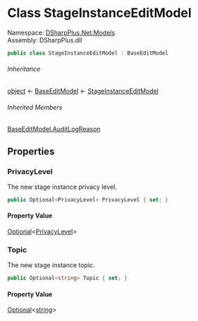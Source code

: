 # Class StageInstanceEditModel

Namespace: [DSharpPlus.Net.Models](DSharpPlus.Net.Models.md)  
Assembly: DSharpPlus.dll

```csharp
public class StageInstanceEditModel : BaseEditModel
```

###### Inheritance

[object](https://learn.microsoft.com/dotnet/api/system.object) ← 
[BaseEditModel](DSharpPlus.Net.Models.BaseEditModel.md) ← 
[StageInstanceEditModel](DSharpPlus.Net.Models.StageInstanceEditModel.md)

###### Inherited Members

[BaseEditModel.AuditLogReason](DSharpPlus.Net.Models.BaseEditModel.md\#DSharpPlus\_Net\_Models\_BaseEditModel\_AuditLogReason)

## Properties

### <a id="DSharpPlus_Net_Models_StageInstanceEditModel_PrivacyLevel"></a>PrivacyLevel

The new stage instance privacy level.

```csharp
public Optional<PrivacyLevel> PrivacyLevel { set; }
```

#### Property Value

[Optional](DSharpPlus.Entities.Optional\-1.md)<[PrivacyLevel](DSharpPlus.PrivacyLevel.md)\>

### <a id="DSharpPlus_Net_Models_StageInstanceEditModel_Topic"></a>Topic

The new stage instance topic.

```csharp
public Optional<string> Topic { set; }
```

#### Property Value

[Optional](DSharpPlus.Entities.Optional\-1.md)<[string](https://learn.microsoft.com/dotnet/api/system.string)\>

